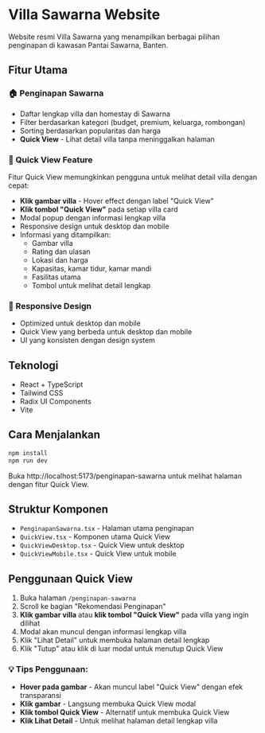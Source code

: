 # Villa Sawarna Website

Website resmi Villa Sawarna yang menampilkan berbagai pilihan penginapan di kawasan Pantai Sawarna, Banten.

## Fitur Utama

### 🏠 Penginapan Sawarna
- Daftar lengkap villa dan homestay di Sawarna
- Filter berdasarkan kategori (budget, premium, keluarga, rombongan)
- Sorting berdasarkan popularitas dan harga
- **Quick View** - Lihat detail villa tanpa meninggalkan halaman

### 🎯 Quick View Feature
Fitur Quick View memungkinkan pengguna untuk melihat detail villa dengan cepat:
- **Klik gambar villa** - Hover effect dengan label "Quick View"
- **Klik tombol "Quick View"** pada setiap villa card
- Modal popup dengan informasi lengkap villa
- Responsive design untuk desktop dan mobile
- Informasi yang ditampilkan:
  - Gambar villa
  - Rating dan ulasan
  - Lokasi dan harga
  - Kapasitas, kamar tidur, kamar mandi
  - Fasilitas utama
  - Tombol untuk melihat detail lengkap

### 📱 Responsive Design
- Optimized untuk desktop dan mobile
- Quick View yang berbeda untuk desktop dan mobile
- UI yang konsisten dengan design system

## Teknologi

- React + TypeScript
- Tailwind CSS
- Radix UI Components
- Vite

## Cara Menjalankan

```bash
npm install
npm run dev
```

Buka http://localhost:5173/penginapan-sawarna untuk melihat halaman dengan fitur Quick View.

## Struktur Komponen

- `PenginapanSawarna.tsx` - Halaman utama penginapan
- `QuickView.tsx` - Komponen utama Quick View
- `QuickViewDesktop.tsx` - Quick View untuk desktop
- `QuickViewMobile.tsx` - Quick View untuk mobile

## Penggunaan Quick View

1. Buka halaman `/penginapan-sawarna`
2. Scroll ke bagian "Rekomendasi Penginapan"
3. **Klik gambar villa** atau **klik tombol "Quick View"** pada villa yang ingin dilihat
4. Modal akan muncul dengan informasi lengkap villa
5. Klik "Lihat Detail" untuk membuka halaman detail lengkap
6. Klik "Tutup" atau klik di luar modal untuk menutup Quick View

### 💡 Tips Penggunaan:
- **Hover pada gambar** - Akan muncul label "Quick View" dengan efek transparansi
- **Klik gambar** - Langsung membuka Quick View modal
- **Klik tombol Quick View** - Alternatif untuk membuka Quick View
- **Klik Lihat Detail** - Untuk melihat halaman detail lengkap villa
